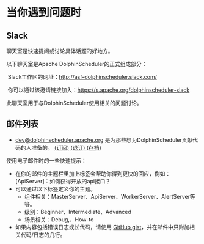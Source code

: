 # 当你遇到问题时

## Slack

聊天室是快速提问或讨论具体话题的好地方。

以下聊天室是Apache DolphinScheduler的正式组成部分：

​	Slack工作区的网址：http://asf-dolphinscheduler.slack.com/

​	你可以通过该邀请链接加入：https://s.apache.org/dolphinscheduler-slack

此聊天室用于与DolphinScheduler使用相关的问题讨论。

## 邮件列表

- [dev@dolphinscheduler.apache.org](https://lists.apache.org/list.html?dev@dolphinscheduler.apache.org) 是为那些想为DolphinScheduler贡献代码的人准备的。 [(订阅)](mailto:dev-subscribe@dolphinscheduler.apache.org?subject=(send%20this%20email%20to%20subscribe)) [(退订)](mailto:dev-unsubscribe@dolphinscheduler.apache.org?subject=(send%20this%20email%20to%20unsubscribe)) [(存档)](http://lists.apache.org/list.html?dev@dolphinscheduler.apache.org)

使用电子邮件时的一些快速提示：

- 在你的邮件的主题栏里加上标签会帮助你得到更快的回应，例如：[ApiServer]：如何获得开放的api接口？
- 可以通过以下标签定义你的主题。
  - 组件相关：MasterServer、ApiServer、WorkerServer、AlertServer等等。
  - 级别：Beginner、Intermediate、Advanced
  - 场景相关：Debug,、How-to
- 如果内容包括错误日志或长代码，请使用 [GitHub gist](https://gist.github.com/)，并在邮件中只附加相关代码/日志的几行。
